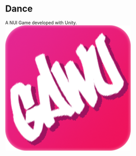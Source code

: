# Dance           
A NUI Game developed with Unity.               
![image](Dance/Assets/Textures/gawu.png)